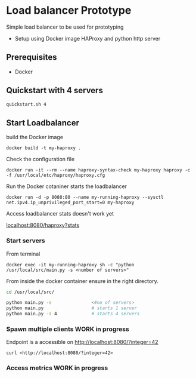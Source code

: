 # Load balancer Prototype

Simple load balancer to be used for prototyping 
- Setup using Docker image HAProxy and python http server

## Prerequisites

- Docker

## Quickstart with 4 servers

```cmd
quickstart.sh 4
```

## Start Loadbalancer

build the Docker image

```pwsh
docker build -t my-haproxy .
```

Check the configuration file

```pwsh
docker run -it --rm --name haproxy-syntax-check my-haproxy haproxy -c -f /usr/local/etc/haproxy/haproxy.cfg
```

Run the Docker cotaniner starts the loadbalancer

```pwsh
docker run -d -p 8080:80 --name my-running-haproxy --sysctl net.ipv4.ip_unprivileged_port_start=0 my-haproxy
```

Access loadbalancer stats doesn't work yet

<localhost:8080/haproxy?stats>

### Start servers

From terminal

```pwsh
docker exec -it my-running-haproxy sh -c "python /usr/local/src/main.py -s <number of servers>"
```

From inside the docker container ensure in the right directory.

```sh
cd /usr/local/src/
```

```sh
python main.py -s               <#no of servers>
python main.py                  # starts 1 server
python main.py -s 4             # starts 4 servers
```

### Spawn multiple clients WORK in progress


Endpoint is a accessible on <http://localhost:8080/?integer=42>

```pwsh
curl <http://localhost:8080/?integer=42>
```

### Access metrics WORK in progress
